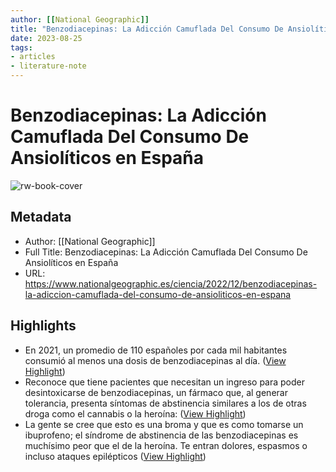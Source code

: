 ```yaml
---
author: [[National Geographic]]
title: "Benzodiacepinas: La Adicción Camuflada Del Consumo De Ansiolíticos en España"
date: 2023-08-25
tags: 
- articles
- literature-note
---
```

# Benzodiacepinas: La Adicción Camuflada Del Consumo De Ansiolíticos en España

![rw-book-cover](https://static.nationalgeographic.es/files/styles/image_3200/public/benzos2.jpg?w=400&h=400&q=75)

## Metadata
- Author: [[National Geographic]]
- Full Title: Benzodiacepinas: La Adicción Camuflada Del Consumo De Ansiolíticos en España
- URL: https://www.nationalgeographic.es/ciencia/2022/12/benzodiacepinas-la-adiccion-camuflada-del-consumo-de-ansioliticos-en-espana

## Highlights
- En 2021, un promedio de 110 españoles por cada mil habitantes consumió al menos una dosis de benzodiacepinas al día. ([View Highlight](https://read.readwise.io/read/01gqzmwpm24r9f7fc915a8nhb3))
- Reconoce que tiene pacientes que necesitan un ingreso para poder desintoxicarse de benzodiacepinas, un fármaco que, al generar tolerancia, presenta síntomas de abstinencia similares a los de otras droga como el cannabis o la heroína: ([View Highlight](https://read.readwise.io/read/01gqzn45mc27zke0hs4m1br2mc))
- La gente se cree que esto es una broma y que es como tomarse un ibuprofeno; el síndrome de abstinencia de las benzodiacepinas es muchísimo peor que el de la heroína. Te entran dolores, espasmos o incluso ataques epilépticos ([View Highlight](https://read.readwise.io/read/01gqzn8zpjkkhwte1qvf9m1gby))
